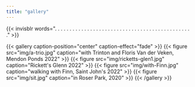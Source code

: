 ```yaml
---
title: "gallery"
---
```

{{< invisblr words=". . . . . . . . . . . . . . . . . . . . . . . . . . . . . . . . . . . . . . . . . . . . . . ." >}}

{{< gallery caption-position="center" caption-effect="fade" >}}
  {{< figure src="img/a-trio.jpg" caption="with Trinton and Floris Van der Veken, Mendon Ponds 2022" >}}
  {{< figure src="img/ricketts-glen1.jpg" caption="Rickett's Glenn 2022" >}}
  {{< figure src="img/with-Finn.jpg" caption="walking with Finn, Saint John's 2022" >}}
  {{< figure src="img/sit.jpg" caption="in Roser Park, 2020" >}}
{{< /gallery >}}
